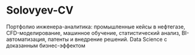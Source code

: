 # Solovyev-CV
Портфолио инженера-аналитика: промышленные кейсы в нефтегазе, CFD-моделирование, машинное обучение, статистический анализ, BI-автоматизация, патенты и внедрение решений. Data Science с доказанным бизнес-эффектом
